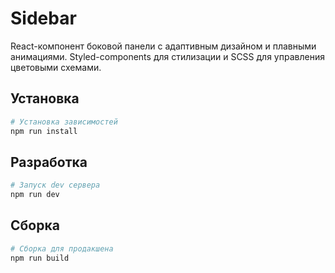# Sidebar

React-компонент боковой панели с адаптивным дизайном и плавными анимациями.
Styled-components для стилизации и SCSS для управления цветовыми схемами.

## Установка

```bash
# Установка зависимостей
npm run install
```

## Разработка

```bash
# Запуск dev сервера
npm run dev
```

## Сборка

```bash
# Сборка для продакшена
npm run build
```